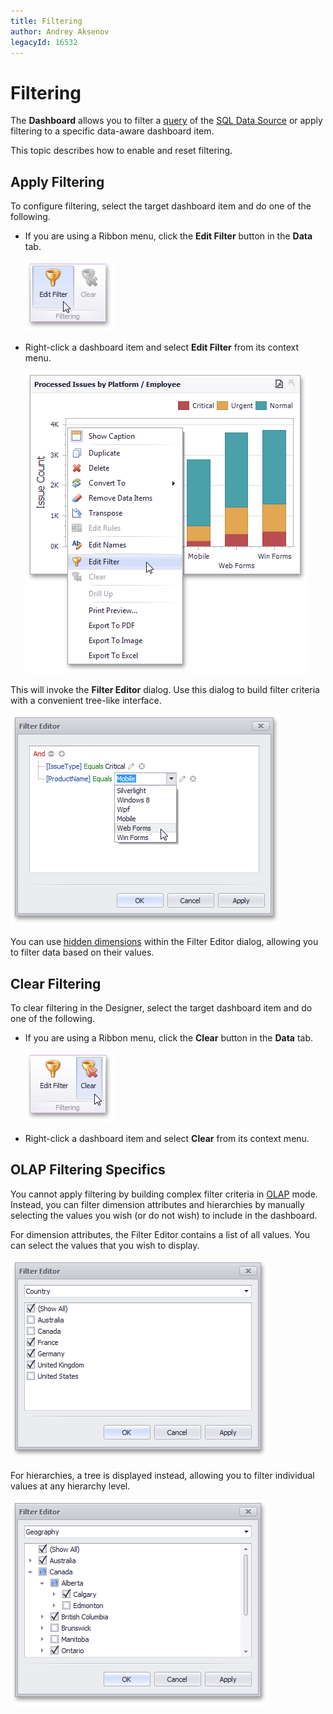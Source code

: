 ```yaml
---
title: Filtering
author: Andrey Aksenov
legacyId: 16532
---
```

# Filtering
The **Dashboard** allows you to filter a [query](../working-with-data/filter-queries.md) of the [SQL Data Source](../providing-data/connecting-to-sql-databases.md) or apply filtering to a specific data-aware dashboard item.

This topic describes how to enable and reset filtering.

## Apply Filtering
To configure filtering, select the target dashboard item and do one of the following.
* If you are using a Ribbon menu, click the **Edit Filter** button in the **Data** tab.
	
	![DataShaping_Filtering_EditFilterButton](../../../images/img19368.png)
* Right-click a dashboard item and select **Edit Filter** from its context menu.
	
	![DataShaping_Filtering_EditFilterMenuItem](../../../images/img19369.png)

This will invoke the **Filter Editor** dialog. Use this dialog to build filter criteria with a convenient tree-like interface.

![DataShaping_Filtering_FilterEditor](../../../images/img19370.png)

You can use [hidden dimensions](../binding-dashboard-items-to-data/hidden-data-items.md) within the Filter Editor dialog, allowing you to filter data based on their values.

## Clear Filtering
To clear filtering in the Designer, select the target dashboard item and do one of the following.
* If you are using a Ribbon menu, click the **Clear** button in the **Data** tab.
	
	![DataShaping_Filtering_ClearFilterButton](../../../images/img19371.png)
* Right-click a dashboard item and select **Clear** from its context menu.

## OLAP Filtering Specifics
You cannot apply filtering by building complex filter criteria in [OLAP](../binding-dashboard-items-to-data/binding-dashboard-items-to-data-in-olap-mode.md) mode. Instead, you can filter dimension attributes and hierarchies by manually selecting the values you wish (or do not wish) to include in the dashboard.

For dimension attributes, the Filter Editor contains a list of all values. You can select the values that you wish to display.

![ProvidingData_OLAP_Filter_Standard](../../../images/img19755.png)

For hierarchies, a tree is displayed instead, allowing you to filter individual values at any hierarchy level.

![ProvidingData_OLAP_Filter_Hierarchical](../../../images/img19754.png)